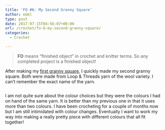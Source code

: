 ```yaml
---
title: 'FO #6: My Second Granny Square'
author: edel
type: post
date: 2017-07-15T04:56:07+00:00
url: /crochet/fo-6-my-second-granny-square/
categories:
  - Crochet

---
```

> **FO** means &#8220;finished object&#8221; in crochet and knitter terms. So any completed project is a finished object!

After making my [first granny square][1], I quickly made my second granny square. Both were made from Loop & Threads yarn of the wool variety. I can&#8217;t remember the exact name of the yarn.

<img data-attachment-id="561" data-permalink="http://edelgrace.me/blog/crochet/fo-6-my-second-granny-square/attachment/20170330_210526/" data-orig-file="https://i2.wp.com/edelgrace.me/blog/wp-content/uploads/2017/07/20170330_210526.png?fit=1000%2C563" data-orig-size="1000,563" data-comments-opened="1" data-image-meta="{&quot;aperture&quot;:&quot;0&quot;,&quot;credit&quot;:&quot;&quot;,&quot;camera&quot;:&quot;&quot;,&quot;caption&quot;:&quot;&quot;,&quot;created_timestamp&quot;:&quot;0&quot;,&quot;copyright&quot;:&quot;&quot;,&quot;focal_length&quot;:&quot;0&quot;,&quot;iso&quot;:&quot;0&quot;,&quot;shutter_speed&quot;:&quot;0&quot;,&quot;title&quot;:&quot;&quot;,&quot;orientation&quot;:&quot;0&quot;}" data-image-title="20170330_210526" data-image-description="" data-medium-file="https://i2.wp.com/edelgrace.me/blog/wp-content/uploads/2017/07/20170330_210526.png?fit=300%2C169" data-large-file="https://i2.wp.com/edelgrace.me/blog/wp-content/uploads/2017/07/20170330_210526.png?fit=663%2C373" src="https://i2.wp.com/edelgrace.me/blog/wp-content/uploads/2017/07/20170330_210526.png?resize=663%2C373" alt="" class="aligncenter size-full wp-image-561" srcset="https://i2.wp.com/edelgrace.me/blog/wp-content/uploads/2017/07/20170330_210526.png?w=1000 1000w, https://i2.wp.com/edelgrace.me/blog/wp-content/uploads/2017/07/20170330_210526.png?resize=300%2C169 300w, https://i2.wp.com/edelgrace.me/blog/wp-content/uploads/2017/07/20170330_210526.png?resize=768%2C432 768w, https://i2.wp.com/edelgrace.me/blog/wp-content/uploads/2017/07/20170330_210526.png?resize=982%2C553 982w, https://i2.wp.com/edelgrace.me/blog/wp-content/uploads/2017/07/20170330_210526.png?resize=400%2C225 400w" sizes="(max-width: 663px) 100vw, 663px" data-recalc-dims="1" />

I am not quite sure about the colour choices but they were the colours I had on hand of the same yarn. It is better than my previous one in that it uses more than two colours. I have been crocheting for a couple of months now but I am still intimidated with colour changes. Eventually I want to work my way into making a really pretty piece with different colours that all fit together!

 [1]: http://edelgrace.me/blog/crochet/fo-5-my-first-granny-square/